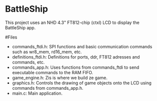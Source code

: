 # BattleShip

This project uses an NHD 4.3" FT812-chip (ctxl) LCD to display the BattleShip app.

#Files

- commands_ftdi.h: SPI functions and basic communication commands such as wr8_mem, rd16_mem, etc.
- definitions_ftdi.h: Definitions for ports, ddr, FT812 adresses and commands, etc.
- commands_app.h: Uses functions from commands_ftdi to send executable commands to the RAM FIFO.
- game_engine.h: Zis is where we build ze game.
- graphics.h: Controls the drawing of game objects onto the LCD using commands from commands_app.h.
- main.c: Main application.
